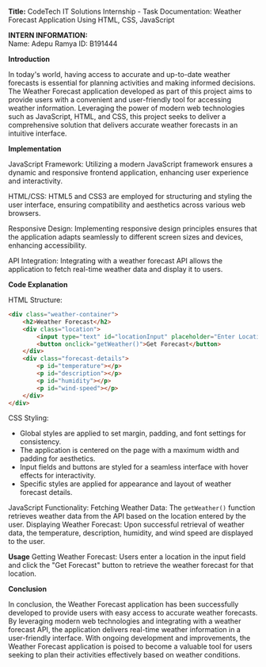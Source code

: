 **Title:**
CodeTech IT Solutions Internship - Task Documentation: Weather Forecast Application Using HTML, CSS, JavaScript

**INTERN INFORMATION:**  
Name: Adepu Ramya 
ID: B191444

**Introduction**

In today's world, having access to accurate and up-to-date weather forecasts is essential for planning activities and making informed decisions. The Weather Forecast application developed as part of this project aims to provide users with a convenient and user-friendly tool for accessing weather information. Leveraging the power of modern web technologies such as JavaScript, HTML, and CSS, this project seeks to deliver a comprehensive solution that delivers accurate weather forecasts in an intuitive interface.

**Implementation**

JavaScript Framework: 
Utilizing a modern JavaScript framework ensures a dynamic and responsive frontend application, enhancing user experience and interactivity.

HTML/CSS: 
HTML5 and CSS3 are employed for structuring and styling the user interface, ensuring compatibility and aesthetics across various web browsers.

Responsive Design: 
Implementing responsive design principles ensures that the application adapts seamlessly to different screen sizes and devices, enhancing accessibility.

API Integration: 
Integrating with a weather forecast API allows the application to fetch real-time weather data and display it to users.

**Code Explanation**

HTML Structure:
```html
<div class="weather-container">
    <h2>Weather Forecast</h2>
    <div class="location">
        <input type="text" id="locationInput" placeholder="Enter Location">
        <button onclick="getWeather()">Get Forecast</button>
    </div>
    <div class="forecast-details">
        <p id="temperature"></p>
        <p id="description"></p>
        <p id="humidity"></p>
        <p id="wind-speed"></p>
    </div>
</div>
```

CSS Styling:
- Global styles are applied to set margin, padding, and font settings for consistency.
- The application is centered on the page with a maximum width and padding for aesthetics.
- Input fields and buttons are styled for a seamless interface with hover effects for interactivity.
- Specific styles are applied for appearance and layout of weather forecast details.

JavaScript Functionality:
Fetching Weather Data: The `getWeather()` function retrieves weather data from the API based on the location entered by the user.
Displaying Weather Forecast: Upon successful retrieval of weather data, the temperature, description, humidity, and wind speed are displayed to the user.

**Usage**
Getting Weather Forecast: Users enter a location in the input field and click the "Get Forecast" button to retrieve the weather forecast for that location.

**Conclusion**

In conclusion, the Weather Forecast application has been successfully developed to provide users with easy access to accurate weather forecasts. By leveraging modern web technologies and integrating with a weather forecast API, the application delivers real-time weather information in a user-friendly interface. With ongoing development and improvements, the Weather Forecast application is poised to become a valuable tool for users seeking to plan their activities effectively based on weather conditions.
